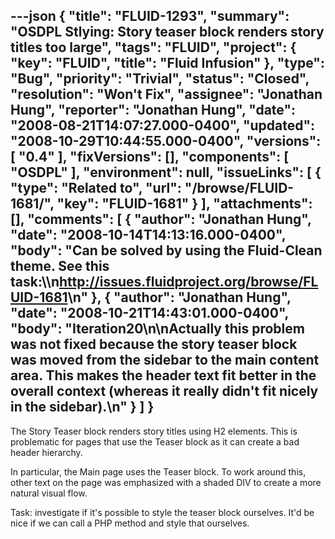 ---json
{
  "title": "FLUID-1293",
  "summary": "OSDPL Stlying: Story teaser block renders story titles too large",
  "tags": "FLUID",
  "project": {
    "key": "FLUID",
    "title": "Fluid Infusion"
  },
  "type": "Bug",
  "priority": "Trivial",
  "status": "Closed",
  "resolution": "Won't Fix",
  "assignee": "Jonathan Hung",
  "reporter": "Jonathan Hung",
  "date": "2008-08-21T14:07:27.000-0400",
  "updated": "2008-10-29T10:44:55.000-0400",
  "versions": [
    "0.4"
  ],
  "fixVersions": [],
  "components": [
    "OSDPL"
  ],
  "environment": null,
  "issueLinks": [
    {
      "type": "Related to",
      "url": "/browse/FLUID-1681/",
      "key": "FLUID-1681"
    }
  ],
  "attachments": [],
  "comments": [
    {
      "author": "Jonathan Hung",
      "date": "2008-10-14T14:13:16.000-0400",
      "body": "Can be solved by using the Fluid-Clean theme. See this task:\\\n<http://issues.fluidproject.org/browse/FLUID-1681>\n"
    },
    {
      "author": "Jonathan Hung",
      "date": "2008-10-21T14:43:01.000-0400",
      "body": "Iteration20\n\nActually this problem was not fixed because the story teaser block was moved from the sidebar to the main content area. This makes the header text fit better in the overall context (whereas it really didn't fit nicely in the sidebar).\n"
    }
  ]
}
---
The Story Teaser block renders story titles using H2 elements. This is problematic for pages that use the Teaser block as it can create a bad header hierarchy.&#x20;

In particular, the Main page uses the Teaser block. To work around this, other text on the page was emphasized with a shaded DIV to create a more natural visual flow.

Task: investigate if it's possible to style the teaser block ourselves. It'd be nice if we can call a PHP method and style that ourselves.

        